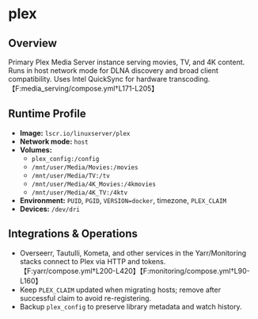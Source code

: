 <!--
title: plex
description:
published: true
date: 2025-10-19T08:57:42Z
tags:
editor: markdown
-->

# plex

## Overview
Primary Plex Media Server instance serving movies, TV, and 4K content. Runs in host network mode for DLNA discovery and broad client compatibility. Uses Intel QuickSync for hardware transcoding.【F:media_serving/compose.yml†L171-L205】

## Runtime Profile
- **Image:** `lscr.io/linuxserver/plex`
- **Network mode:** `host`
- **Volumes:**
  - `plex_config:/config`
  - `/mnt/user/Media/Movies:/movies`
  - `/mnt/user/Media/TV:/tv`
  - `/mnt/user/Media/4K_Movies:/4kmovies`
  - `/mnt/user/Media/4K_TV:/4ktv`
- **Environment:** `PUID`, `PGID`, `VERSION=docker`, timezone, `PLEX_CLAIM`
- **Devices:** `/dev/dri`

## Integrations & Operations
- Overseerr, Tautulli, Kometa, and other services in the Yarr/Monitoring stacks connect to Plex via HTTP and tokens.【F:yarr/compose.yml†L200-L420】【F:monitoring/compose.yml†L90-L160】
- Keep `PLEX_CLAIM` updated when migrating hosts; remove after successful claim to avoid re-registering.
- Backup `plex_config` to preserve library metadata and watch history.
